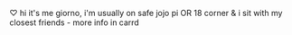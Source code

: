 ♡ hi it's me giorno, i'm usually on safe jojo pi OR 18 corner & i sit with my closest friends - more info in carrd
